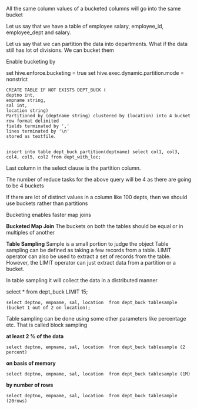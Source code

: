 All the same column values of a bucketed columns will go into the same bucket

Let us say that we have a table of employee salary, employee_id, employee_dept and salary. 

Let us say that we can partition the data into departments. What if the data still has lot of divisions. We can bucket them 

Enable bucketing by 

set hive.enforce.bucketing = true
set hive.exec.dynamic.partition.mode = nonstrict

    CREATE TABLE IF NOT EXISTS DEPT_BUCK (
    deptno int, 
    empname string, 
    sal int, 
    location string) 
    Partitioned by (deptname string) clustered by (location) into 4 bucket
    row format delimited
    fields terminated by ','
    lines terminated by '\n'
    stored as textfile. 


    insert into table dept_buck partition(deptname) select col1, col3, col4, col5, col2 from dept_with_loc;

Last column in the select clause is the partition column.

The number of reduce tasks for the above query will be 4 as there are going to be 4 buckets 

If there are lot of distinct values in a column like 100 depts, then we should use buckets rather than partitions

Bucketing enables faster map joins

**Bucketed Map Join** The buckets on both the tables should be equal or in multiples of another 

**Table Sampling**
Sample is a small portion to judge the object 
Table sampling can be defined as taking a few records from a table. LIMIT operator can also be used to extract a set of records from the table. However, the LIMIT operator can just extract data from a partition or a bucket. 

In table sampling it will collect the data in a distributed manner 

select * from dept_buck LIMIT 15;

    select deptno, empname, sal, location  from dept_buck tablesample (bucket 1 out of 2 on location);

Table sampling can be done using some other parameters like percentage etc. That is called block sampling 

**at least 2 % of the data**

    select deptno, empname, sal, location  from dept_buck tablesample (2 percent)
    
**on basis of memory**

    select deptno, empname, sal, location  from dept_buck tablesample (1M)

**by number of rows**

    select deptno, empname, sal, location  from dept_buck tablesample (20rows)


